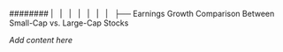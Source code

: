 ######## |   |   |   |   |   |   |   ├── Earnings Growth Comparison Between Small-Cap vs. Large-Cap Stocks

*Add content here*